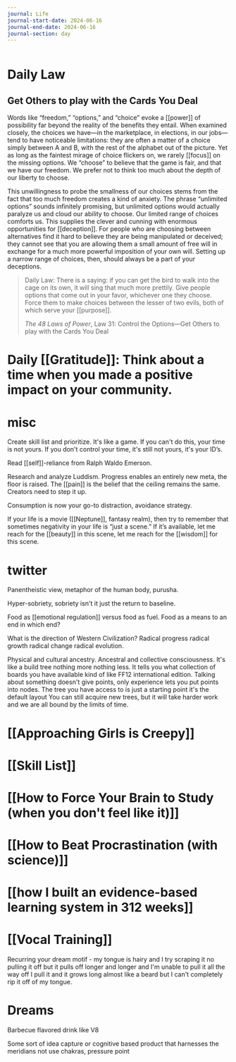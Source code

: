 ```yaml
---
journal: Life
journal-start-date: 2024-06-16
journal-end-date: 2024-06-16
journal-section: day
---
```


```calendar-nav
```

# Daily Law
## Get Others to play with the Cards You Deal

Words like “freedom,” “options,” and “choice” evoke a [[power]] of possibility far beyond the reality of the benefits they entail. When examined closely, the choices we have—in the marketplace, in elections, in our jobs—tend to have noticeable limitations: they are often a matter of a choice simply between A and B, with the rest of the alphabet out of the picture. Yet as long as the faintest mirage of choice flickers on, we rarely [[focus]] on the missing options. We “choose” to believe that the game is fair, and that we have our freedom. We prefer not to think too much about the depth of our liberty to choose.

This unwillingness to probe the smallness of our choices stems from the fact that too much freedom creates a kind of anxiety. The phrase “unlimited options” sounds infinitely promising, but unlimited options would actually paralyze us and cloud our ability to choose. Our limited range of choices comforts us. This supplies the clever and cunning with enormous opportunities for [[deception]]. For people who are choosing between alternatives find it hard to believe they are being manipulated or deceived; they cannot see that you are allowing them a small amount of free will in exchange for a much more powerful imposition of your own will. Setting up a narrow range of choices, then, should always be a part of your deceptions.

> Daily Law: There is a saying: if you can get the bird to walk into the cage on its own, it will sing that much more prettily. Give people options that come out in your favor, whichever one they choose. Force them to make choices between the lesser of two evils, both of which serve your [[purpose]].
> 
> _The 48 Laws of Power_, Law 31: Control the Options—Get Others to play with the Cards You Deal

# Daily [[Gratitude]]: Think about a time when you made a positive impact on your community.

# misc

Create skill list and prioritize. It's like a game. If you can't do this, your time is not yours. If you don't control your time, it's still not yours, it's your ID’s.

Read [[self]]-reliance from Ralph Waldo Emerson.

Research and analyze Luddism. Progress enables an entirely new meta, the floor is raised. The [[pain]] is the belief that the ceiling remains the same. Creators need to step it up. 

Consumption is now your go-to distraction, avoidance strategy. 

If your life is a movie ([[Neptune]], fantasy realm), then try to remember that sometimes negativity in your life is “just a scene.” If it’s available, let me reach for the [[beauty]] in this scene, let me reach for the [[wisdom]] for this scene. 


# twitter
Panentheistic view, metaphor of the human body, purusha. 

Hyper-sobriety, sobriety isn't it just the return to baseline. 

Food as [[emotional regulation]] versus food as fuel. Food as a means to an end in which end?

What is the direction of Western Civilization? Radical progress radical growth radical change radical evolution. 

Physical and cultural ancestry. Ancestral and collective consciousness. It's like a build tree nothing more nothing less. It tells you what collection of boards you have available kind of like FF12 international edition. Talking about something doesn't give points, only experience lets you put points into nodes. The tree you have access to is just a starting point it's the default layout You can still acquire new trees, but it will take harder work and we are all bound by the limits of time.

# [[Approaching Girls is Creepy]]

# [[Skill List]]

# [[How to Force Your Brain to Study (when you don't feel like it)]]

# [[How to Beat Procrastination (with science)]]

# [[how I built an evidence-based learning system in 312 weeks]]



# [[Vocal Training]]

Recurring your dream motif - my tongue is hairy and I try scraping it no pulling it off but it pulls off longer and longer and I'm unable to pull it all the way off I pull it and it grows long almost like a beard but I can't completely rip it off of my tongue. 

# Dreams
Barbecue flavored drink like V8 

Some sort of idea capture or cognitive based product that harnesses the meridians not use chakras, pressure point